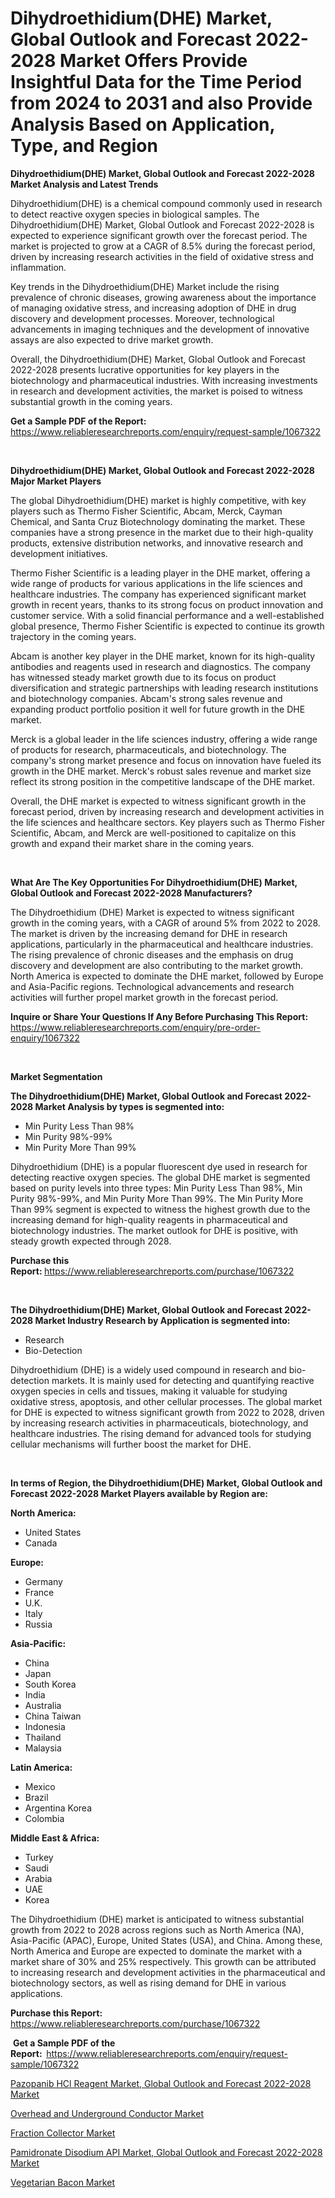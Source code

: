 <p><h1>Dihydroethidium(DHE) Market, Global Outlook and Forecast 2022-2028 Market Offers Provide Insightful Data for the Time Period from 2024 to 2031 and also Provide Analysis Based on Application, Type, and Region</h1></p><p><strong>Dihydroethidium(DHE) Market, Global Outlook and Forecast 2022-2028 Market Analysis and Latest Trends</strong></p>
<p><p>Dihydroethidium(DHE) is a chemical compound commonly used in research to detect reactive oxygen species in biological samples. The Dihydroethidium(DHE) Market, Global Outlook and Forecast 2022-2028 is expected to experience significant growth over the forecast period. The market is projected to grow at a CAGR of 8.5% during the forecast period, driven by increasing research activities in the field of oxidative stress and inflammation.</p><p>Key trends in the Dihydroethidium(DHE) Market include the rising prevalence of chronic diseases, growing awareness about the importance of managing oxidative stress, and increasing adoption of DHE in drug discovery and development processes. Moreover, technological advancements in imaging techniques and the development of innovative assays are also expected to drive market growth.</p><p>Overall, the Dihydroethidium(DHE) Market, Global Outlook and Forecast 2022-2028 presents lucrative opportunities for key players in the biotechnology and pharmaceutical industries. With increasing investments in research and development activities, the market is poised to witness substantial growth in the coming years.</p></p>
<p><strong>Get a Sample PDF of the Report:&nbsp;</strong> <a href="https://www.reliableresearchreports.com/enquiry/request-sample/1067322">https://www.reliableresearchreports.com/enquiry/request-sample/1067322</a></p>
<p>&nbsp;</p>
<p><strong>Dihydroethidium(DHE) Market, Global Outlook and Forecast 2022-2028 Major Market Players</strong></p>
<p><p>The global Dihydroethidium(DHE) market is highly competitive, with key players such as Thermo Fisher Scientific, Abcam, Merck, Cayman Chemical, and Santa Cruz Biotechnology dominating the market. These companies have a strong presence in the market due to their high-quality products, extensive distribution networks, and innovative research and development initiatives.</p><p>Thermo Fisher Scientific is a leading player in the DHE market, offering a wide range of products for various applications in the life sciences and healthcare industries. The company has experienced significant market growth in recent years, thanks to its strong focus on product innovation and customer service. With a solid financial performance and a well-established global presence, Thermo Fisher Scientific is expected to continue its growth trajectory in the coming years.</p><p>Abcam is another key player in the DHE market, known for its high-quality antibodies and reagents used in research and diagnostics. The company has witnessed steady market growth due to its focus on product diversification and strategic partnerships with leading research institutions and biotechnology companies. Abcam's strong sales revenue and expanding product portfolio position it well for future growth in the DHE market.</p><p>Merck is a global leader in the life sciences industry, offering a wide range of products for research, pharmaceuticals, and biotechnology. The company's strong market presence and focus on innovation have fueled its growth in the DHE market. Merck's robust sales revenue and market size reflect its strong position in the competitive landscape of the DHE market.</p><p>Overall, the DHE market is expected to witness significant growth in the forecast period, driven by increasing research and development activities in the life sciences and healthcare sectors. Key players such as Thermo Fisher Scientific, Abcam, and Merck are well-positioned to capitalize on this growth and expand their market share in the coming years.</p></p>
<p>&nbsp;</p>
<p><strong>What Are The Key Opportunities For Dihydroethidium(DHE) Market, Global Outlook and Forecast 2022-2028 Manufacturers?</strong></p>
<p><p>The Dihydroethidium (DHE) Market is expected to witness significant growth in the coming years, with a CAGR of around 5% from 2022 to 2028. The market is driven by the increasing demand for DHE in research applications, particularly in the pharmaceutical and healthcare industries. The rising prevalence of chronic diseases and the emphasis on drug discovery and development are also contributing to the market growth. North America is expected to dominate the DHE market, followed by Europe and Asia-Pacific regions. Technological advancements and research activities will further propel market growth in the forecast period.</p></p>
<p><strong>Inquire or Share Your Questions If Any Before Purchasing This Report:</strong> <a href="https://www.reliableresearchreports.com/enquiry/pre-order-enquiry/1067322">https://www.reliableresearchreports.com/enquiry/pre-order-enquiry/1067322</a></p>
<p>&nbsp;</p>
<p><strong>Market Segmentation</strong></p>
<p><strong>The Dihydroethidium(DHE) Market, Global Outlook and Forecast 2022-2028 Market Analysis by types is segmented into:</strong></p>
<p><ul><li>Min Purity Less Than 98%</li><li>Min Purity 98%-99%</li><li>Min Purity More Than 99%</li></ul></p>
<p><p>Dihydroethidium (DHE) is a popular fluorescent dye used in research for detecting reactive oxygen species. The global DHE market is segmented based on purity levels into three types: Min Purity Less Than 98%, Min Purity 98%-99%, and Min Purity More Than 99%. The Min Purity More Than 99% segment is expected to witness the highest growth due to the increasing demand for high-quality reagents in pharmaceutical and biotechnology industries. The market outlook for DHE is positive, with steady growth expected through 2028.</p></p>
<p><strong>Purchase this Report:&nbsp;</strong><a href="https://www.reliableresearchreports.com/purchase/1067322">https://www.reliableresearchreports.com/purchase/1067322</a></p>
<p>&nbsp;</p>
<p><strong>The Dihydroethidium(DHE) Market, Global Outlook and Forecast 2022-2028 Market Industry Research by Application is segmented into:</strong></p>
<p><ul><li>Research</li><li>Bio-Detection</li></ul></p>
<p><p>Dihydroethidium (DHE) is a widely used compound in research and bio-detection markets. It is mainly used for detecting and quantifying reactive oxygen species in cells and tissues, making it valuable for studying oxidative stress, apoptosis, and other cellular processes. The global market for DHE is expected to witness significant growth from 2022 to 2028, driven by increasing research activities in pharmaceuticals, biotechnology, and healthcare industries. The rising demand for advanced tools for studying cellular mechanisms will further boost the market for DHE.</p></p>
<p>&nbsp;</p>
<p><strong>In terms of Region, the Dihydroethidium(DHE) Market, Global Outlook and Forecast 2022-2028 Market Players available by Region are:</strong></p>
<p>
    <p> <strong> North America: </strong>
        <ul>
            <li>United States</li>
            <li>Canada</li>
        </ul>
        </p> 
    <p> <strong> Europe: </strong>
        <ul>
            <li>Germany</li>
            <li>France</li>
            <li>U.K.</li>
            <li>Italy</li>
            <li>Russia</li>
        </ul>
        </p> 
    <p> <strong> Asia-Pacific: </strong>
        <ul>
            <li>China</li>
            <li>Japan</li>
            <li>South Korea</li>
            <li>India</li>
            <li>Australia</li>
            <li>China Taiwan</li>
            <li>Indonesia</li>
            <li>Thailand</li>
            <li>Malaysia</li>
        </ul>
        </p> 
    <p> <strong> Latin America: </strong>
        <ul>
            <li>Mexico</li>
            <li>Brazil</li>
            <li>Argentina Korea</li>
            <li>Colombia</li>
        </ul>
        </p> 
    <p> <strong> Middle East & Africa: </strong>
        <ul>
            <li>Turkey</li>
            <li>Saudi</li>
            <li>Arabia</li>
            <li>UAE</li>
            <li>Korea</li>
        </ul>
    </p>
    </p>
<p><p>The Dihydroethidium (DHE) market is anticipated to witness substantial growth from 2022 to 2028 across regions such as North America (NA), Asia-Pacific (APAC), Europe, United States (USA), and China. Among these, North America and Europe are expected to dominate the market with a market share of 30% and 25% respectively. This growth can be attributed to increasing research and development activities in the pharmaceutical and biotechnology sectors, as well as rising demand for DHE in various applications.</p></p>
<p><strong>Purchase this Report: </strong><a href="https://www.reliableresearchreports.com/purchase/1067322">https://www.reliableresearchreports.com/purchase/1067322</a></p>
<p>&nbsp;<strong>Get a Sample PDF of the Report:&nbsp;&nbsp;</strong><a href="https://www.reliableresearchreports.com/enquiry/request-sample/1067322">https://www.reliableresearchreports.com/enquiry/request-sample/1067322</a></p>
<p><strong></strong></p>
<p><p><a href="https://github.com/RichRobinson5/Market-Research-Report-List-3/blob/main/pazopanib-hcl-reagent-market-global-outlook-and-forecast-2022-2028-market.md">Pazopanib HCl Reagent Market, Global Outlook and Forecast 2022-2028 Market</a></p><p><a href="https://issuu.com/reportprime-2/docs/overhead-and-underground-conductor-market-size-203">Overhead and Underground Conductor Market</a></p><p><a href="https://medium.com/@megancarr666/fraction-collector-market-research-report-its-history-and-forecast-2024-to-2031-bf65b1c64a69">Fraction Collector Market</a></p><p><a href="https://github.com/singletonthaxterkelliehr2df/Market-Research-Report-List-1/blob/main/pamidronate-disodium-api-market-global-outlook-and-forecast-2022-2028-market.md">Pamidronate Disodium API Market, Global Outlook and Forecast 2022-2028 Market</a></p><p><a href="https://issuu.com/reportprime-2/docs/vegetarian-bacon-market-size-2030.pptx">Vegetarian Bacon Market</a></p></p>